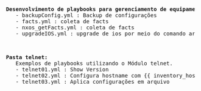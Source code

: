 <pre>
<b> Desenvolvimento de playbooks para gerenciamento de equipamento do tipo Cisco IOS. </b>
    - backupConfig.yml : Backup de configurações
    - facts.yml : coleta de facts
    - nxos_getFacts.yml : coleta de facts
    - upgradeIOS.yml : upgrade de ios por meio do comando archive</p>

<b> Pasta telnet: </b>
    Exemplos de playbooks utilizando o Módulo telnet.
    - telnet01.yml : Show Version
    - telnet02.yml : Configura hostname com {{ inventory_hostname }}       
    - telnet03.yml : Aplica configurações em arquivo</p>
</pre>
